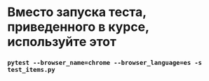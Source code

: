 # Вместо запуска теста, приведенного в курсе, используйте этот
 
### `pytest --browser_name=chrome --browser_language=es -s test_items.py`
